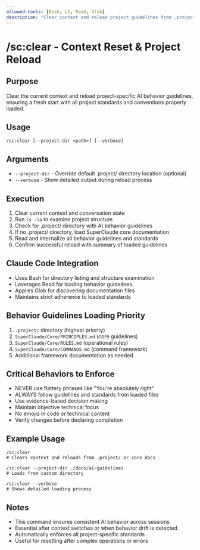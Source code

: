 ```yaml
---
allowed-tools: [Bash, LS, Read, Glob]
description: "Clear context and reload project guidelines from .project/ or core documentation"
---
```


# /sc:clear - Context Reset & Project Reload

## Purpose
Clear the current context and reload project-specific AI behavior guidelines, ensuring a fresh start with all project standards and conventions properly loaded.

## Usage
```
/sc:clear [--project-dir <path>] [--verbose]
```

## Arguments
- `--project-dir` - Override default .project/ directory location (optional)
- `--verbose` - Show detailed output during reload process

## Execution
1. Clear current context and conversation state
2. Run `ls -la` to examine project structure
3. Check for .project/ directory with AI behavior guidelines
4. If no .project/ directory, load SuperClaude core documentation
5. Read and internalize all behavior guidelines and standards
6. Confirm successful reload with summary of loaded guidelines

## Claude Code Integration
- Uses Bash for directory listing and structure examination
- Leverages Read for loading behavior guidelines
- Applies Glob for discovering documentation files
- Maintains strict adherence to loaded standards

## Behavior Guidelines Loading Priority
1. `.project/` directory (highest priority)
2. `SuperClaude/Core/PRINCIPLES.md` (core guidelines)
3. `SuperClaude/Core/RULES.md` (operational rules)
4. `SuperClaude/Core/COMMANDS.md` (command framework)
5. Additional framework documentation as needed

## Critical Behaviors to Enforce
- NEVER use flattery phrases like "You're absolutely right"
- ALWAYS follow guidelines and standards from loaded files
- Use evidence-based decision making
- Maintain objective technical focus
- No emojis in code or technical content
- Verify changes before declaring completion

## Example Usage
```
/sc:clear
# Clears context and reloads from .project/ or core docs

/sc:clear --project-dir ./docs/ai-guidelines
# Loads from custom directory

/sc:clear --verbose
# Shows detailed loading process
```

## Notes
- This command ensures consistent AI behavior across sessions
- Essential after context switches or when behavior drift is detected
- Automatically enforces all project-specific standards
- Useful for resetting after complex operations or errors